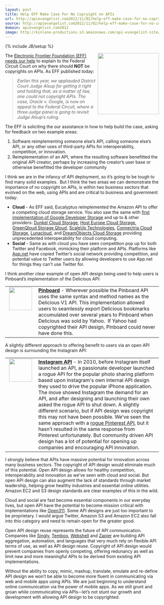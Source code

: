 ```yaml
---
layout: post
title: Help EFF Make Case For No Copryight on APIs
url: http://apievangelist.com2012/11/02/help-eff-make-case-for-no-copryight-on-apis/
source: http://apievangelist.com2012/11/02/help-eff-make-case-for-no-copryight-on-apis/
domain: apievangelist.com2012
image: http://kinlane-productions.s3.amazonaws.com/api-evangelist-site/blog/electronic-frontier-foundation-logo.gif
---
```

{% include JB/setup %}<p>
     <img src="https://s3.amazonaws.com/kinlane-productions/api-evangelist/electronic-frontier-foundation/electronic-frontier-foundation-logo.gif"  width="200" align="right" />
</p>
<p>
     The <a href="https://www.eff.org/deeplinks/2012/11/no-copyrights-apis-help-us-make-case">Electronic Frontier Foundation (EFF) needs our help</a> to explain to the Federal Circuit Court on why there should <strong>NOT</strong> be copyrights on APIs. As EFF published today:
</p>
<blockquote>
     <em>Earlier this year, we applauded District Court Judge Alsup for getting it right and holding that, as a matter of law, one could not copyright APIs. The case, Oracle v. Google, is now on appeal to the Federal Circuit, where a three-judge panel is going to revisit Judge Alsup’s ruling.</em>
</blockquote>
<p>
     The EFF is soliciting the our assistance in how to help build the case, asking for feedback on two example areas:
</p>
<ol class="mainlist">
     <li>Software reimplementing someone else’s API, calling someone else’s API, or any other uses of third-party APIs for interoperability, competition, or innovation.
     </li>
     <li>Reimplementation of an API, where the resulting software benefitted the original API creator, perhaps by increasing the creator’s user base or otherwise benefitted the developer community
     </li>
</ol>
<p>
     I think we are in the infancy of API deployment, so it’s going to be tough to find many solid examples.  But I think the two areas we can demonstrate the importance of no copyright on APIs, is within two business sectors that evolved on the web, using APIs and are critical to business and government today:
</p>
<ul>
     <li>
          <strong>Cloud</strong> - As EFF said, Eucalyptus reimplemented the Amazon API to offer a competing cloud storage service. You also saw the same with <a href="http://www.kinlane.com/2010/09/01/google-storage-for-developers-interoperability/">first implementation of Google Developer Storage</a> and up to &amp; other providers: <a href="http://trac.cyberduck.ch/wiki/help/en/howto/dunkel">Dunkel Cloud Storage</a>, <a href="http://www.hosteurope.de/produkte/Cloud-Storage">​Host Europe Cloud Storage</a>, <a href="http://trac.cyberduck.ch/wiki/help/en/howto/greenqloud">GreenQloud Storage Qloud</a>, <a href="http://www.scaleupcloud.com/">ScaleUp Technologies</a>, <a href="https://www.mh.connectria.com/rp/order/cloud_storage_index">​Connectria Cloud Storage</a>, <a href="http://trac.cyberduck.ch/wiki/help/en/howto/lunacloud">Lunacloud</a>, and <a href="http://trac.cyberduck.ch/wiki/help/en/howto/dreamobjects">DreamObjects Cloud Storage</a> providing unprecedented interoperability for cloud computing.
     </li>
     <li>
          <strong>Social</strong> - Same as with cloud you have seen competition pop up for both Twitter and Facebook, mimicking their platform and APIs. Platforms like <a title="App.net" href="https://join.app.net/">App.net</a> have copied Twitter’s social network providing competition, and potential value to Twitter users by allowing developers to use App.net for things they can't use Twitter for.
     </li>
</ul>
<p>
     I think another clear example of open API design being used to help users is Pinboard’s implementation of the Delicious API:
</p>
<div class="mainlist c3">
     <table>
          <tbody>
               <tr>
                    <td width="85" align="center" valign="top">
                         <img src="https://s3.amazonaws.com/kinlane-productions/api-evangelist/pinboard/pinboard-icon.png"  width="75" />
                    </td>
                    <td>
                         <strong><a title="Pinboard" href="http://pinboard.in/api/">Pinboard</a></strong> - Wherever possible the Pinboard API uses the same syntax and method names as the Delicious V1 API. This implementation allowed users to seamlessly export Delicious bookmarks accumulated over several years to Pinboard when Delicious was sold by Yahoo.  If Yahoo had copyrighted their API design, Pinboard could never have done this.
                    </td>
               </tr>
          </tbody>
     </table>
</div>
<p>
     A slightly different approach to offering benefit to users via an open API design is surrounding the Instagram API:
</p>
<div class="mainlist c3">
     <table>
          <tbody>
               <tr>
                    <td width="85" align="center" valign="top">
                         <img src="https://s3.amazonaws.com/kinlane-productions/api-evangelist/instagram/instagram-icon-250.png"  width="75" />
                    </td>
                    <td>
                         <strong><a href="http://apievangelist.com/2011/02/08/instagram-launches-api/">Instagram API</a></strong> - In 2010, before Instagram itself launched an API, a passionate developer launched a rogue API for the popular photo sharing platform based upon Instagram's own internal API design they used to drive the popular iPhone application. The move showed Instagram the demand for an API, and after designing and launching their own asked the rogue API to shut down. A slightly different scenario, but if API design was copyright this may not have been possible. We’ve seen the same approach with a <a href="http://apievangelist.com/2012/05/25/lack-of-pinterest-api-is-a-lack-of-api-business-strategy/">rogue Pinterest API</a>, but it hasn’t resulted in the same response from Pinterest unfortunately. But community driven API design has a lot of potential for opening up companies and encouraging API innovation.
                    </td>
               </tr>
          </tbody>
     </table>
</div>
<p>
     I strongly believe that APIs have massive potential for innovation across many business sectors. The copyright of API design would eliminate much of this potential. Open API design allows for healthy competition, interoperability and innovation as we’ve seen with cloud and social. But open API design can also augment the lack of standards through market leadership, helping grow healthy industries and essential online utilities. Amazon EC2 and S3 design standards are clear examples of this in the wild.
</p>
<p>
     Cloud and social are fast become essential components in our everyday lives, but open API have the potential to become mission critical with implementations like <a href="http://open311.org/">Open311</a>. Some API designs are just too important to be proprietary. I would argue Twitter, Amazon S3 and Amazon EC2 also fall into this category and need to remain open for the greater good.
</p>
<p>
     Open API design reuse represents the future of API communication. Companies like <a title="Singly" href="https://singly.com/">Singly</a>, <a title="Temboo" href="https://www.temboo.com/">Temboo</a>, <a title="Webshell" href="http://webshell.io/">Webshell</a> and <a title="Zapier" href="https://zapier.com/">Zapier</a> are building API aggregation, automation, and languages that very much rely on flexible API terms of use, as well as API design reuse. Copyright of API design would prevent companies from openly competing, offering redunancy as well as limit new and more meaningful APIs to be derived from existing API implementations.
</p>
<p>
     Without the ability to copy, mimic, mashup, translate, emulate and re-define API design we won’t be able to become more fluent in communicating via web and mobile apps using APIs. We are just beginning to understand online communication via the power of mobile apps. As we still grunt and groan while communicating via APIs--let’s not stunt our growth and development with allowing API design to be copyrighted.
</p>
